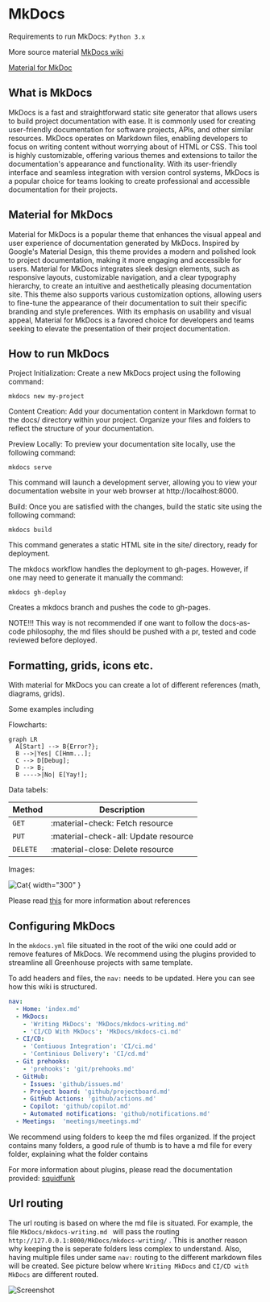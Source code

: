# MkDocs
Requirements to run MkDocs:
`Python 3.x`

More source material
 [MkDocs wiki](https://www.mkdocs.org/)

[Material for MkDoc](https://squidfunk.github.io/mkdocs-material/)

## What is MkDocs
MkDocs is a fast and straightforward static site generator that allows users to build project documentation with ease. It is commonly used for creating user-friendly
documentation for software projects, APIs, and other similar resources. MkDocs operates on Markdown files,
enabling developers to focus on writing content without worrying about of HTML or CSS. This tool is highly customizable,
offering various themes and extensions to tailor the documentation's appearance and functionality. With its user-friendly
interface and seamless integration with version control systems, MkDocs is a popular choice for teams looking to create professional and accessible documentation for their projects.

## Material for MkDocs
Material for MkDocs is a popular theme that enhances the visual appeal and user experience of documentation generated by MkDocs. Inspired by Google's Material Design,
this theme provides a modern and polished look to project documentation, making it more engaging and accessible for users.
Material for MkDocs integrates sleek design elements, such as responsive layouts, customizable navigation, and a clear typography hierarchy, to create an intuitive and aesthetically pleasing documentation site.
This theme also supports various customization options, allowing users to fine-tune the appearance of their documentation to suit their specific branding and style preferences. With its emphasis on usability and visual appeal,
Material for MkDocs is a favored choice for developers and teams seeking to elevate the presentation of their project documentation.

## How to run MkDocs
Project Initialization: Create a new MkDocs project using the following command:

```
mkdocs new my-project
```

Content Creation: Add your documentation content in Markdown format to the docs/ directory within your project. Organize your files and folders to reflect the structure of your documentation.

Preview Locally: To preview your documentation site locally, use the following command:

```
mkdocs serve
```
This command will launch a development server, allowing you to view your documentation website in your web browser at http://localhost:8000.

Build: Once you are satisfied with the changes, build the static site using the following command:

```
mkdocs build
```
This command generates a static HTML site in the site/ directory, ready for deployment.

The mkdocs workflow handles the deployment to gh-pages. However, if one may need to generate it manually the command:

```
mkdocs gh-deploy
```
Creates a mkdocs branch and pushes the code to gh-pages.

NOTE!!!
This way is not recommended if one want to follow the docs-as-code philosophy, the md files should be pushed with a pr, tested and code reviewed before deployed.

## Formatting, grids, icons etc.
With material for MkDocs you can create a lot of different references (math, diagrams, grids).

Some examples including

Flowcharts:
``` mermaid
graph LR
  A[Start] --> B{Error?};
  B -->|Yes| C[Hmm...];
  C --> D[Debug];
  D --> B;
  B ---->|No| E[Yay!];
```

Data tabels:

| Method      | Description                          |
| ----------- | ------------------------------------ |
| `GET`       | :material-check:     Fetch resource  |
| `PUT`       | :material-check-all: Update resource |
| `DELETE`    | :material-close:     Delete resource |

Images:

![Cat](/../pictures/cat.jpg){ width="300" }

Please read [this](https://squidfunk.github.io/mkdocs-material/reference/) for more information about references
## Configuring MkDocs
In the `mkdocs.yml` file situated in the root of the wiki one could add or remove features of MkDocs. We recommend using the plugins provided to streamline all Greenhouse projects with same template.

To add headers and files, the `nav:` needs to be updated. Here you can see how this wiki is structured.

```yaml
nav:
  - Home: 'index.md'
  - MkDocs:
    - 'Writing MkDocs': 'MkDocs/mkdocs-writing.md'
    - 'CI/CD With MkDocs': 'MkDocs/mkdocs-ci.md'
  - CI/CD:
    - 'Contiuous Integration': 'CI/ci.md'
    - 'Continious Delivery': 'CI/cd.md'
  - Git prehooks:
    - 'prehooks': 'git/prehooks.md'
  - GitHub:
    - Issues: 'github/issues.md'
    - Project board: 'github/projectboard.md'
    - GitHub Actions: 'github/actions.md'
    - Copilot: 'github/copilot.md'
    - Automated notifications: 'github/notifications.md'
  - Meetings:  'meetings/meetings.md'
```

We recommend using folders to keep the md files organized. If the project contains many folders, a good rule of thumb is
to have a md file for every folder, explaining what the folder contains

For more information about plugins, please read the documentation provided: [squidfunk](https://squidfunk.github.io/mkdocs-material/plugins/)


## Url routing
The url routing is based on where the md file is situated. For example, the file ```MkDocs/mkdocs-writing.md ``` will pass the routing  ``` http://127.0.0.1:8000/MkDocs/mkdocs-writing/``` . This is another reason why keeping the is seperate folders 
less complex to understand. Also, having multiple files under same `nav:` routing to the different markdown files will be created. See picture below where `Writing MkDocs` and `CI/CD with MkDocs` are different routed.

![Screenshot](/../pictures/mkdocs.png)